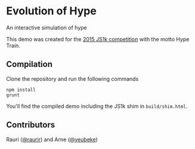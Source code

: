 # Evolution of Hype

An interactive simulation of hype

This demo was created for the [2015 JS1k competition](http://js1k.com/2015-hypetrain/) with the motto Hype Train.

## Compilation

Clone the repository and run the following commands

```
npm install
grunt
```

You'll find the compiled demo including the JS1k shim in `build/shim.html`.

## Contributors

Rauri ([@raurir](https://twitter.com/raurir)) and Arne ([@veubeke](https://twitter.com/veubeke))